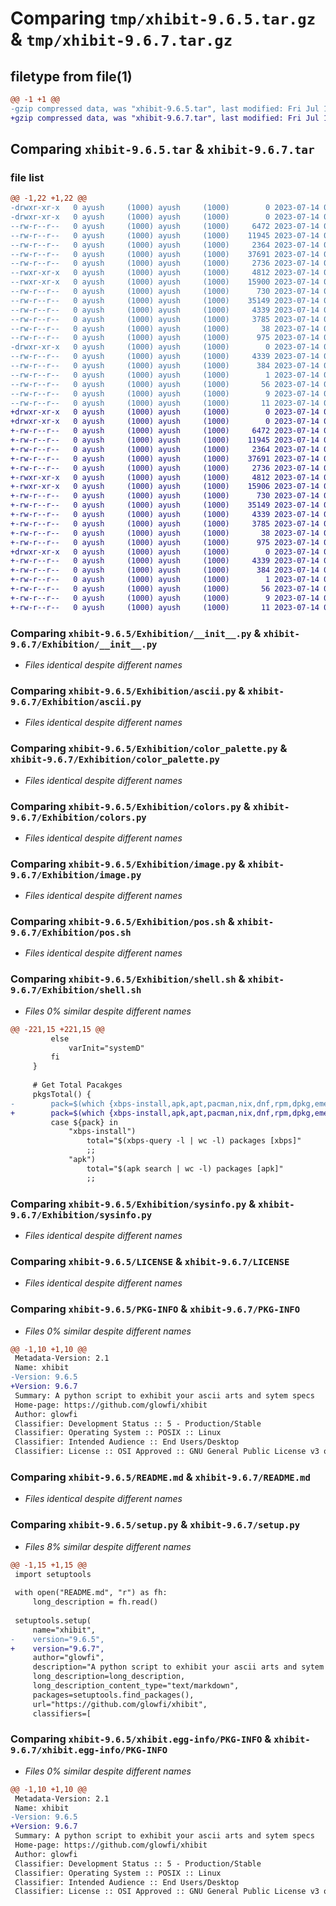 # Comparing `tmp/xhibit-9.6.5.tar.gz` & `tmp/xhibit-9.6.7.tar.gz`

## filetype from file(1)

```diff
@@ -1 +1 @@
-gzip compressed data, was "xhibit-9.6.5.tar", last modified: Fri Jul 14 07:48:38 2023, max compression
+gzip compressed data, was "xhibit-9.6.7.tar", last modified: Fri Jul 14 07:52:03 2023, max compression
```

## Comparing `xhibit-9.6.5.tar` & `xhibit-9.6.7.tar`

### file list

```diff
@@ -1,22 +1,22 @@
-drwxr-xr-x   0 ayush     (1000) ayush     (1000)        0 2023-07-14 07:48:38.051720 xhibit-9.6.5/
-drwxr-xr-x   0 ayush     (1000) ayush     (1000)        0 2023-07-14 07:48:38.050720 xhibit-9.6.5/Exhibition/
--rw-r--r--   0 ayush     (1000) ayush     (1000)     6472 2023-07-14 07:44:18.000000 xhibit-9.6.5/Exhibition/__init__.py
--rw-r--r--   0 ayush     (1000) ayush     (1000)    11945 2023-07-14 07:44:18.000000 xhibit-9.6.5/Exhibition/ascii.py
--rw-r--r--   0 ayush     (1000) ayush     (1000)     2364 2023-07-14 07:44:18.000000 xhibit-9.6.5/Exhibition/color_palette.py
--rw-r--r--   0 ayush     (1000) ayush     (1000)    37691 2023-07-14 07:44:18.000000 xhibit-9.6.5/Exhibition/colors.py
--rw-r--r--   0 ayush     (1000) ayush     (1000)     2736 2023-07-14 07:44:18.000000 xhibit-9.6.5/Exhibition/image.py
--rwxr-xr-x   0 ayush     (1000) ayush     (1000)     4812 2023-07-14 07:44:18.000000 xhibit-9.6.5/Exhibition/pos.sh
--rwxr-xr-x   0 ayush     (1000) ayush     (1000)    15900 2023-07-14 07:48:16.000000 xhibit-9.6.5/Exhibition/shell.sh
--rw-r--r--   0 ayush     (1000) ayush     (1000)      730 2023-07-14 07:44:18.000000 xhibit-9.6.5/Exhibition/sysinfo.py
--rw-r--r--   0 ayush     (1000) ayush     (1000)    35149 2023-07-14 07:44:18.000000 xhibit-9.6.5/LICENSE
--rw-r--r--   0 ayush     (1000) ayush     (1000)     4339 2023-07-14 07:48:38.051720 xhibit-9.6.5/PKG-INFO
--rw-r--r--   0 ayush     (1000) ayush     (1000)     3785 2023-07-14 07:44:18.000000 xhibit-9.6.5/README.md
--rw-r--r--   0 ayush     (1000) ayush     (1000)       38 2023-07-14 07:48:38.051720 xhibit-9.6.5/setup.cfg
--rw-r--r--   0 ayush     (1000) ayush     (1000)      975 2023-07-14 07:48:36.000000 xhibit-9.6.5/setup.py
-drwxr-xr-x   0 ayush     (1000) ayush     (1000)        0 2023-07-14 07:48:38.051720 xhibit-9.6.5/xhibit.egg-info/
--rw-r--r--   0 ayush     (1000) ayush     (1000)     4339 2023-07-14 07:48:38.000000 xhibit-9.6.5/xhibit.egg-info/PKG-INFO
--rw-r--r--   0 ayush     (1000) ayush     (1000)      384 2023-07-14 07:48:38.000000 xhibit-9.6.5/xhibit.egg-info/SOURCES.txt
--rw-r--r--   0 ayush     (1000) ayush     (1000)        1 2023-07-14 07:48:38.000000 xhibit-9.6.5/xhibit.egg-info/dependency_links.txt
--rw-r--r--   0 ayush     (1000) ayush     (1000)       56 2023-07-14 07:48:38.000000 xhibit-9.6.5/xhibit.egg-info/entry_points.txt
--rw-r--r--   0 ayush     (1000) ayush     (1000)        9 2023-07-14 07:48:38.000000 xhibit-9.6.5/xhibit.egg-info/requires.txt
--rw-r--r--   0 ayush     (1000) ayush     (1000)       11 2023-07-14 07:48:38.000000 xhibit-9.6.5/xhibit.egg-info/top_level.txt
+drwxr-xr-x   0 ayush     (1000) ayush     (1000)        0 2023-07-14 07:52:03.710586 xhibit-9.6.7/
+drwxr-xr-x   0 ayush     (1000) ayush     (1000)        0 2023-07-14 07:52:03.709586 xhibit-9.6.7/Exhibition/
+-rw-r--r--   0 ayush     (1000) ayush     (1000)     6472 2023-07-14 07:50:05.000000 xhibit-9.6.7/Exhibition/__init__.py
+-rw-r--r--   0 ayush     (1000) ayush     (1000)    11945 2023-07-14 07:50:05.000000 xhibit-9.6.7/Exhibition/ascii.py
+-rw-r--r--   0 ayush     (1000) ayush     (1000)     2364 2023-07-14 07:50:05.000000 xhibit-9.6.7/Exhibition/color_palette.py
+-rw-r--r--   0 ayush     (1000) ayush     (1000)    37691 2023-07-14 07:50:05.000000 xhibit-9.6.7/Exhibition/colors.py
+-rw-r--r--   0 ayush     (1000) ayush     (1000)     2736 2023-07-14 07:50:05.000000 xhibit-9.6.7/Exhibition/image.py
+-rwxr-xr-x   0 ayush     (1000) ayush     (1000)     4812 2023-07-14 07:50:05.000000 xhibit-9.6.7/Exhibition/pos.sh
+-rwxr-xr-x   0 ayush     (1000) ayush     (1000)    15906 2023-07-14 07:51:55.000000 xhibit-9.6.7/Exhibition/shell.sh
+-rw-r--r--   0 ayush     (1000) ayush     (1000)      730 2023-07-14 07:50:05.000000 xhibit-9.6.7/Exhibition/sysinfo.py
+-rw-r--r--   0 ayush     (1000) ayush     (1000)    35149 2023-07-14 07:50:05.000000 xhibit-9.6.7/LICENSE
+-rw-r--r--   0 ayush     (1000) ayush     (1000)     4339 2023-07-14 07:52:03.710586 xhibit-9.6.7/PKG-INFO
+-rw-r--r--   0 ayush     (1000) ayush     (1000)     3785 2023-07-14 07:50:05.000000 xhibit-9.6.7/README.md
+-rw-r--r--   0 ayush     (1000) ayush     (1000)       38 2023-07-14 07:52:03.710586 xhibit-9.6.7/setup.cfg
+-rw-r--r--   0 ayush     (1000) ayush     (1000)      975 2023-07-14 07:52:01.000000 xhibit-9.6.7/setup.py
+drwxr-xr-x   0 ayush     (1000) ayush     (1000)        0 2023-07-14 07:52:03.710586 xhibit-9.6.7/xhibit.egg-info/
+-rw-r--r--   0 ayush     (1000) ayush     (1000)     4339 2023-07-14 07:52:03.000000 xhibit-9.6.7/xhibit.egg-info/PKG-INFO
+-rw-r--r--   0 ayush     (1000) ayush     (1000)      384 2023-07-14 07:52:03.000000 xhibit-9.6.7/xhibit.egg-info/SOURCES.txt
+-rw-r--r--   0 ayush     (1000) ayush     (1000)        1 2023-07-14 07:52:03.000000 xhibit-9.6.7/xhibit.egg-info/dependency_links.txt
+-rw-r--r--   0 ayush     (1000) ayush     (1000)       56 2023-07-14 07:52:03.000000 xhibit-9.6.7/xhibit.egg-info/entry_points.txt
+-rw-r--r--   0 ayush     (1000) ayush     (1000)        9 2023-07-14 07:52:03.000000 xhibit-9.6.7/xhibit.egg-info/requires.txt
+-rw-r--r--   0 ayush     (1000) ayush     (1000)       11 2023-07-14 07:52:03.000000 xhibit-9.6.7/xhibit.egg-info/top_level.txt
```

### Comparing `xhibit-9.6.5/Exhibition/__init__.py` & `xhibit-9.6.7/Exhibition/__init__.py`

 * *Files identical despite different names*

### Comparing `xhibit-9.6.5/Exhibition/ascii.py` & `xhibit-9.6.7/Exhibition/ascii.py`

 * *Files identical despite different names*

### Comparing `xhibit-9.6.5/Exhibition/color_palette.py` & `xhibit-9.6.7/Exhibition/color_palette.py`

 * *Files identical despite different names*

### Comparing `xhibit-9.6.5/Exhibition/colors.py` & `xhibit-9.6.7/Exhibition/colors.py`

 * *Files identical despite different names*

### Comparing `xhibit-9.6.5/Exhibition/image.py` & `xhibit-9.6.7/Exhibition/image.py`

 * *Files identical despite different names*

### Comparing `xhibit-9.6.5/Exhibition/pos.sh` & `xhibit-9.6.7/Exhibition/pos.sh`

 * *Files identical despite different names*

### Comparing `xhibit-9.6.5/Exhibition/shell.sh` & `xhibit-9.6.7/Exhibition/shell.sh`

 * *Files 0% similar despite different names*

```diff
@@ -221,15 +221,15 @@
         else
             varInit="systemD"
         fi
     }
 
     # Get Total Pacakges
     pkgsTotal() {
-        pack=$(which {xbps-install,apk,apt,pacman,nix,dnf,rpm,dpkg,emerge} 2>&1 | grep -v "^which" | sed 's_.*/__'|head -1)
+        pack=$(which {xbps-install,apk,apt,pacman,nix,dnf,rpm,dpkg,emerge} 2>&1 | grep -v "^which" | sed 's_.*/__'|head -1|xargs)
         case ${pack} in
             "xbps-install")
                 total="$(xbps-query -l | wc -l) packages [xbps]"
                 ;;
             "apk")
                 total="$(apk search | wc -l) packages [apk]"
                 ;;
```

### Comparing `xhibit-9.6.5/Exhibition/sysinfo.py` & `xhibit-9.6.7/Exhibition/sysinfo.py`

 * *Files identical despite different names*

### Comparing `xhibit-9.6.5/LICENSE` & `xhibit-9.6.7/LICENSE`

 * *Files identical despite different names*

### Comparing `xhibit-9.6.5/PKG-INFO` & `xhibit-9.6.7/PKG-INFO`

 * *Files 0% similar despite different names*

```diff
@@ -1,10 +1,10 @@
 Metadata-Version: 2.1
 Name: xhibit
-Version: 9.6.5
+Version: 9.6.7
 Summary: A python script to exhibit your ascii arts and sytem specs
 Home-page: https://github.com/glowfi/xhibit
 Author: glowfi
 Classifier: Development Status :: 5 - Production/Stable
 Classifier: Operating System :: POSIX :: Linux
 Classifier: Intended Audience :: End Users/Desktop
 Classifier: License :: OSI Approved :: GNU General Public License v3 or later (GPLv3+)
```

### Comparing `xhibit-9.6.5/README.md` & `xhibit-9.6.7/README.md`

 * *Files identical despite different names*

### Comparing `xhibit-9.6.5/setup.py` & `xhibit-9.6.7/setup.py`

 * *Files 8% similar despite different names*

```diff
@@ -1,15 +1,15 @@
 import setuptools
 
 with open("README.md", "r") as fh:
     long_description = fh.read()
 
 setuptools.setup(
     name="xhibit",
-    version="9.6.5",
+    version="9.6.7",
     author="glowfi",
     description="A python script to exhibit your ascii arts and sytem specs",
     long_description=long_description,
     long_description_content_type="text/markdown",
     packages=setuptools.find_packages(),
     url="https://github.com/glowfi/xhibit",
     classifiers=[
```

### Comparing `xhibit-9.6.5/xhibit.egg-info/PKG-INFO` & `xhibit-9.6.7/xhibit.egg-info/PKG-INFO`

 * *Files 0% similar despite different names*

```diff
@@ -1,10 +1,10 @@
 Metadata-Version: 2.1
 Name: xhibit
-Version: 9.6.5
+Version: 9.6.7
 Summary: A python script to exhibit your ascii arts and sytem specs
 Home-page: https://github.com/glowfi/xhibit
 Author: glowfi
 Classifier: Development Status :: 5 - Production/Stable
 Classifier: Operating System :: POSIX :: Linux
 Classifier: Intended Audience :: End Users/Desktop
 Classifier: License :: OSI Approved :: GNU General Public License v3 or later (GPLv3+)
```

